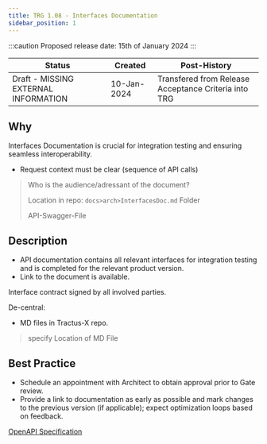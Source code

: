 ```yaml
---
title: TRG 1.08 - Interfaces Documentation
sidebar_position: 1
---
```


:::caution
Proposed release date: 15th of January 2024
:::

| Status                   | Created        | Post-History    |
|-------------------------------------------|-----------------|-------|
| Draft - MISSING EXTERNAL INFORMATION      | 10-Jan-2024     | Transfered from Release Acceptance Criteria into TRG|

## Why

Interfaces Documentation is crucial for integration testing and ensuring seamless interoperability.

- Request context must be clear (sequence of API calls)

>Who is the audience/adressant of the document?
>
> Location in repo:
>```docs>arch>InterfacesDoc.md``` Folder
>
> API-Swagger-File

## Description

- API documentation contains all relevant interfaces for integration testing and is completed for the relevant product version.
- Link to the document is available.

Interface contract signed by all involved parties.

De-central:

- MD files in Tractus-X repo.

> specify Location of MD File

## Best Practice

- Schedule an appointment with Architect to obtain approval prior to Gate review.
- Provide a link to documentation as early as possible and mark changes to the previous version (if applicable); expect optimization loops based on feedback.

[OpenAPI Specification](https://www.openapis.org/)